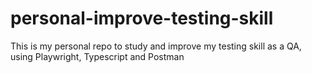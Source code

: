 # personal-improve-testing-skill
This is my personal repo to study and improve my testing skill as a QA, using Playwright, Typescript and Postman
